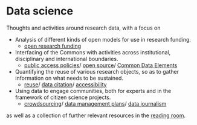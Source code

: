 # Data science
Thoughts and activities around research data, with a focus on
* Analysis of different kinds of open models for use in research funding.
  * [open research funding](https://github.com/Daniel-Mietchen/datascience/blob/master/open-research-funding.md)
* Interfacing of the Commons with activities across institutional, disciplinary and international boundaries.
    * [public access policies](https://github.com/Daniel-Mietchen/datascience/blob/master/public-access-policies.md)/ [open source](https://github.com/Daniel-Mietchen/datascience/blob/master/open-source.md)/ [Common Data Elements](https://github.com/Daniel-Mietchen/datascience/blob/master/common-data-elements.md)
* Quantifying the reuse of various research objects, so as to gather information on what needs to be sustained.
    * [reuse](https://github.com/Daniel-Mietchen/datascience/blob/master/reuse.md)/ [data citation](https://github.com/Daniel-Mietchen/datascience/blob/master/data-citation.md)/  [accessibility](https://github.com/Daniel-Mietchen/datascience/blob/master/web-accessibility.md)
* Using data to engage communities, both for experts and in the framework of citizen science projects.
  * [crowdsourcing](https://github.com/Daniel-Mietchen/datascience/blob/master/crowdsourcing.md)/ [data management plans](https://github.com/Daniel-Mietchen/datascience/blob/master/data-management-plans.md)/ [data journalism](https://github.com/Daniel-Mietchen/datascience/blob/master/data-journalism.md)

as well as a collection of further relevant resources in the [reading room](https://github.com/Daniel-Mietchen/datascience/blob/master/reading-room.md).
